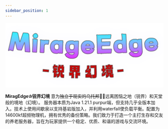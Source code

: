 ```yaml
---
sidebar_position: 1
---
```

![ME-LOGO](/static/img/ME-logo.png "锐界幻境")

**MiragEdge✰锐界幻境** 意为~~独立于现实的乌托邦~~👼🏻远离困恼之地（锐界）和天堂般的境地（幻境）。
服务器本质为Java 1.21.1 purpur端，但支持几乎全版本加入。技术上使用间歇泉以支持基岩版加入，并利用waterfall使负载平衡。配置为14600kf超频物理机，拥有优秀的备份策略。我们致力于打造一个主打生存和交友的养老服务器，旨在为玩家提供一个稳定、优质、和谐的游戏与交流环境。